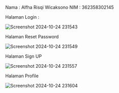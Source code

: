 Nama : Alfha Risqi Wicaksono
NIM : 362358302145

Halaman Login :

![Screenshot 2024-10-24 231543](https://github.com/user-attachments/assets/8404c9df-c3f1-46ae-a713-652a4b1f327f)


Halaman Reset Password

![Screenshot 2024-10-24 231549](https://github.com/user-attachments/assets/626c05b6-824d-4616-8660-4acd3cd45158)

Halaman Sign UP

![Screenshot 2024-10-24 231557](https://github.com/user-attachments/assets/3a82f937-638e-4d95-ae26-f717619ac3df)

Halaman Profile

![Screenshot 2024-10-24 231604](https://github.com/user-attachments/assets/f923e03f-c0c7-4c2f-9077-683b7e08152e)
